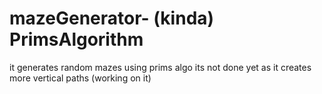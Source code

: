 # mazeGenerator- (kinda) PrimsAlgorithm
it generates random mazes using prims algo
its not done yet as it creates more vertical paths (working on it)
